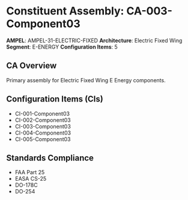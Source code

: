 # Constituent Assembly: CA-003-Component03

**AMPEL**: AMPEL-31-ELECTRIC-FIXED
**Architecture**: Electric Fixed Wing
**Segment**: E-ENERGY
**Configuration Items**: 5

## CA Overview
Primary assembly for Electric Fixed Wing E Energy components.

## Configuration Items (CIs)
- CI-001-Component03
- CI-002-Component03
- CI-003-Component03
- CI-004-Component03
- CI-005-Component03

## Standards Compliance
- FAA Part 25
- EASA CS-25
- DO-178C
- DO-254
